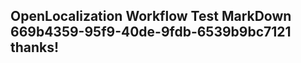 <properties
ms.topic="hero-topic"
ms.test1="hero-topic"
ms.test2="test"/>

## OpenLocalization Workflow Test MarkDown 669b4359-95f9-40de-9fdb-6539b9bc7121 thanks!
